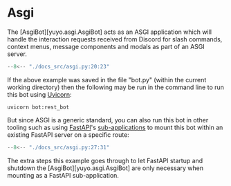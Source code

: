 # Asgi

The [AsgiBot][yuyo.asgi.AsgiBot] acts as an ASGI application which will handle
the interaction requests received from Discord for slash commands, context menus,
message components and modals as part of an ASGI server.

```py
--8<-- "./docs_src/asgi.py:20:23"
```

If the above example was saved in the file "bot.py"
(within the current working directory) then the following may be run in the command
line to run this bot using [Uvicorn](https://www.uvicorn.org/):

```
uvicorn bot:rest_bot
```

But since ASGI is a generic standard, you can also run this bot in other tooling
such as using [FastAPI](https://fastapi.tiangolo.com/)'s
[sub-applications](https://fastapi.tiangolo.com/advanced/sub-applications/) to
mount this bot within an existing FastAPI server on a specific route:

```py
--8<-- "./docs_src/asgi.py:27:31"
```

The extra steps this example goes through to let FastAPI startup and shutdown
the [AsgiBot][yuyo.asgi.AsgiBot] are only necessary when mounting as a FastAPI
sub-application.
